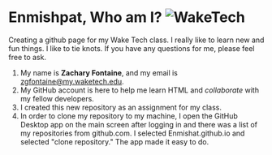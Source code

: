 
# Enmishpat, Who am I? ![WakeTech](https://github.com/EnMishpat/Enmishpat.github.io/assets/137240762/99da85d1-8e99-4829-b792-ee7c337ac88d) 
Creating a github page for my Wake Tech class. 
I really like to learn new and fun things. 
I like to tie knots.
If you have any questions for me, please feel free to ask. 

1. My name is **Zachary Fontaine**, and my email is zgfontaine@my.waketech.edu.
2. My GitHub account is here to help me learn HTML and *collaborate* with my fellow developers.
3. I created this new repository as an assignment for my class.
4. In order to clone my repository to my machine, I open the GitHub Desktop app on the main screen after logging in and there was a list of my repositories from github.com. I selected Enmishat.github.io and selected "clone repository." The app made it easy to do.

